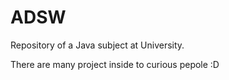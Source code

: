 # ADSW

Repository of a Java subject at University.

There are many project inside to curious pepole :D
